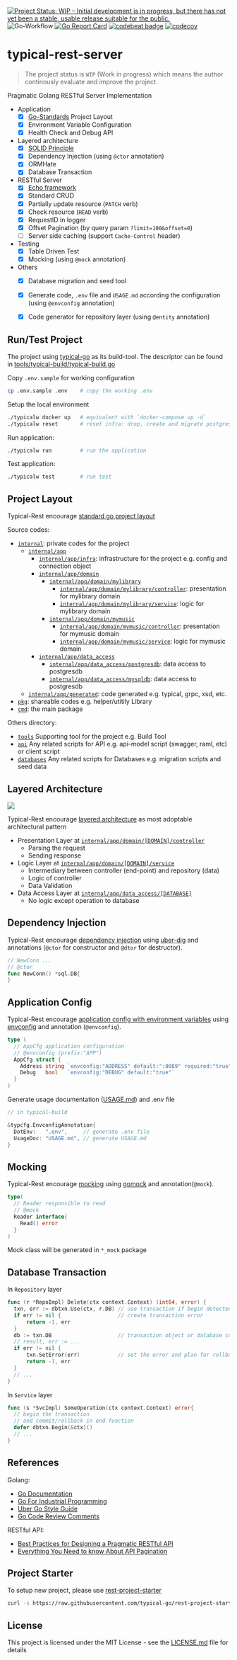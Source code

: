 [![Project Status: WIP – Initial development is in progress, but there has not yet been a stable, usable release suitable for the public.](https://www.repostatus.org/badges/latest/wip.svg)](https://www.repostatus.org/#wip)
![Go-Workflow](https://github.com/typical-go/typical-rest-server/workflows/Go/badge.svg)
[![Go Report Card](https://goreportcard.com/badge/github.com/typical-go/typical-rest-server)](https://goreportcard.com/report/github.com/typical-go/typical-rest-server)
[![codebeat badge](https://codebeat.co/badges/17e19d4b-6803-4bbb-82bb-e39fe2f1424b)](https://codebeat.co/projects/github-com-typical-go-typical-rest-server-master)
[![codecov](https://codecov.io/gh/typical-go/typical-rest-server/branch/master/graph/badge.svg)](https://codecov.io/gh/typical-go/typical-rest-server)

# typical-rest-server

> The project status is `WIP` (Work in progress) which means the author continously evaluate and improve the project.

Pragmatic Golang RESTful Server Implementation
- Application
  - [x] [Go-Standards](https://github.com/golang-standards/project-layout) Project Layout 
  - [x] Environment Variable Configuration
  - [x] Health Check and Debug API
- Layered architecture
  - [x] [SOLID Principle](https://en.wikipedia.org/wiki/SOLID) 
  - [x] Dependency Injection (using `@ctor` annotation)
  - [x] ORMHate
  - [x] Database Transaction
- RESTful Server
  - [x] [Echo framework](https://echo.labstack.com/)
  - [x] Standard CRUD
  - [x] Partially update resource (`PATCH` verb)
  - [x] Check resource (`HEAD` verb)
  - [x] RequestID in logger
  - [x] Offset Pagination (by query param `?limit=100&offset=0`)
  - [ ] Server side caching (support `Cache-Control` header)
- Testing
  - [x] Table Driven Test
  - [x] Mocking (using `@mock` annotation)
- Others
  - [x] Database migration and seed tool
  - [x] Generate code, `.env` file and `USAGE.md` according the configuration (using `@envconfig` annotation)
  - [x] Code generator for repository layer (using `@entity` annotation)


## Run/Test Project

The project using [typical-go](https://github.com/typical-go/typical-go) as its build-tool. The descriptor can be found in [tools/typical-build/typical-build.go](tools/typical-build/typical-build.go)

Copy `.env.sample` for working configuration
```bash
cp .env.sample .env    # copy the working .env
```

Setup the local environment
```bash
./typicalw docker up   # equivalent with `docker-compose up -d`
./typicalw reset       # reset infra: drop, create and migrate postgres database 
```

Run application:
```bash
./typicalw run         # run the application
```

Test application:
```bash
./typicalw test        # run test 
```

## Project Layout

Typical-Rest encourage [standard go project layout](https://github.com/golang-standards/project-layout)

Source codes:
- [`internal`](internal): private codes for the project
  - [`internal/app`](internal/app) 
    - [`internal/app/infra`](internal/app/infra): infrastructure for the project e.g. config and connection object
    - [`internal/app/domain`](internal/app/domain) 
      - [`internal/app/domain/mylibrary`](internal/app/domain/mylibrary)
        - [`internal/app/domain/mylibrary/controller`](internal/app/domain/mylibrary/controller): presentation for mylibrary domain
        - [`internal/app/domain/mylibrary/service`](internal/app/domain/mylibrary/service): logic for mylibrary domain
      - [`internal/app/domain/mymusic`](internal/app/domain/mymusic)
        - [`internal/app/domain/mymusic/controller`](internal/app/domain/mymusic/controller): presentation for mymusic domain
        - [`internal/app/domain/mymusic/service`](internal/app/domain/mymusic/service): logic for mymusic domain
    - [`internal/app/data_access`](internal/app/data_access)
      - [`internal/app/data_access/postgresdb`](internal/app/data_access/postgresdb): data access to postgresdb
      - [`internal/app/data_access/mysqldb`](internal/app/data_access/mysqldb): data access to postgresdb
  - [`internal/app/generated`](internal/generated): code generated e.g. typical, grpc, xsd, etc.
- [`pkg`](pkg): shareable codes e.g. helper/utitily Library
- [`cmd`](cmd): the main package

Others directory:
- [`tools`](tool) Supporting tool for the project e.g. Build Tool
- [`api`](api) Any related scripts for API e.g. api-model script (swagger, raml, etc) or client script
- [`databases`](database) Any related scripts for Databases e.g. migration scripts and seed data


## Layered Architecture

<img src="architecture.png"  style="max-width:450px;"/>

Typical-Rest encourage [layered architecture](https://en.wikipedia.org/wiki/Multitier_architecture) as most adoptable architectural pattern

- Presentation Layer at [`internal/app/domain/[DOMAIN]/controller`](internal/server/controller)
  - Parsing the request
  - Sending response
- Logic Layer at [`internal/app/domain/[DOMAIN]/service`](internal/server/service)
  - Intermediary between controller (end-point) and repository (data)
  - Logic of controller
  - Data Validation
- Data Access Layer at [`internal/app/data_access/[DATABASE]`](internal/server/repository)
  - No logic except operation to database

## Dependency Injection

Typical-Rest encourage [dependency injection](https://en.wikipedia.org/wiki/Dependency_injection) using [uber-dig](https://github.com/uber-go/dig) and annotations (`@ctor` for constructor and `@dtor` for destructor).

```go
// NewConn ... 
// @ctor
func NewConn() *sql.DB{
}
```

## Application Config

Typical-Rest encourage [application config with environment variables](https://12factor.net/config) using [envconfig](https://github.com/kelseyhightower/envconfig) and annotation (`@envconfig`). 

```go
type (
  // AppCfg application configuration
  // @envconfig (prefix:"APP")
  AppCfg struct {
    Address string `envconfig:"ADDRESS" default:":8089" required:"true"`
    Debug   bool   `envconfig:"DEBUG" default:"true"`
  }
)
```

Generate usage documentation ([USAGE.md](USAGE.md)) and .env file 
```go
// in typical-build

&typcfg.EnvconfigAnnotation{
  DotEnv:   ".env",     // generate .env file
  UsageDoc: "USAGE.md", // generate USAGE.md
}
```

## Mocking

Typical-Rest encourage [mocking](https://en.wikipedia.org/wiki/Mock_object) using [gomock](https://github.com/golang/mock) and annotation(`@mock`). 

```go
type(
  // Reader responsible to read
  // @mock
  Reader interface{
    Read() error
  }
)
```

Mock class will be generated in `*_mock` package

## Database Transaction

In `Repository` layer
```go
func (r *RepoImpl) Delete(ctx context.Context) (int64, error) {
  txn, err := dbtxn.Use(ctx, r.DB) // use transaction if begin detected 
  if err != nil {                  // create transaction error
      return -1, err
  }
  db := txn.DB                     // transaction object or database connection
  // result, err := ...
  if err != nil {
      txn.SetError(err)            // set the error and plan for rollback
      return -1, err
  }
  // ...
}
```

In `Service` layer
```go
func (s *SvcImpl) SomeOperation(ctx context.Context) error{
  // begin the transaction 
  // and commit/rollback in end function
  defer dbtxn.Begin(&ctx)()  
  // ...
}
```


## References

Golang:
- [Go Documentation](https://golang.org/doc/)
- [Go For Industrial Programming](https://peter.bourgon.org/go-for-industrial-programming/)
- [Uber Go Style Guide](https://github.com/uber-go/guide)
- [Go Code Review Comments](https://github.com/golang/go/wiki/CodeReviewComments)

RESTful API:
- [Best Practices for Designing a Pragmatic RESTful API](https://www.vinaysahni.com/best-practices-for-a-pragmatic-restful-api)
- [Everything You Need to know About API Pagination](https://nordicapis.com/everything-you-need-to-know-about-api-pagination/)

## Project Starter

To setup new project, please use [rest-project-starter](https://github.com/typical-go/rest-project-starter)
```bash
curl -s https://raw.githubusercontent.com/typical-go/rest-project-starter/master/setup.sh | bash -s [project_name] [package_name]
```

## License

This project is licensed under the MIT License - see the [LICENSE.md](LICENSE.md) file for details